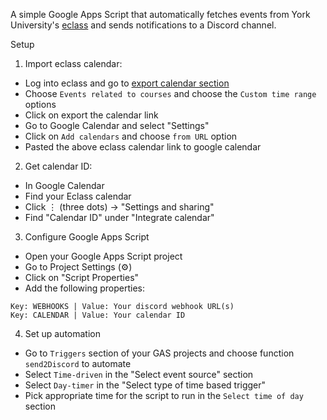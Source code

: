 A simple Google Apps Script that automatically fetches events from York University's [eclass](https://www.yorku.ca/eclass/) and sends notifications to a Discord channel.

Setup

1. Import eclass calendar:
- Log into eclass and go to [export calendar section](https://eclass.yorku.ca/calendar/managesubscriptions.php)
- Choose `Events related to courses` and choose the `Custom time range` options
- Click on export the calendar link
- Go to Google Calendar and select "Settings"
- Click on `Add calendars` and choose `from URL` option
- Pasted the above eclass calendar link to google calendar

2. Get calendar ID:
- In Google Calendar
- Find your Eclass calendar
- Click ⋮ (three dots) → "Settings and sharing"
- Find "Calendar ID" under "Integrate calendar"

3. Configure Google Apps Script 
- Open your Google Apps Script project
- Go to Project Settings (⚙️)
- Click on "Script Properties"
- Add the following properties:
```
Key: WEBHOOKS | Value: Your discord webhook URL(s)
Key: CALENDAR | Value: Your calendar ID
```
4. Set up automation
- Go to `Triggers` section of your GAS projects and choose function `send2Discord` to automate
- Select `Time-driven` in the "Select event source" section
- Select `Day-timer` in the "Select type of time based trigger"
- Pick appropriate time for the script to run in the `Select time of day` section
